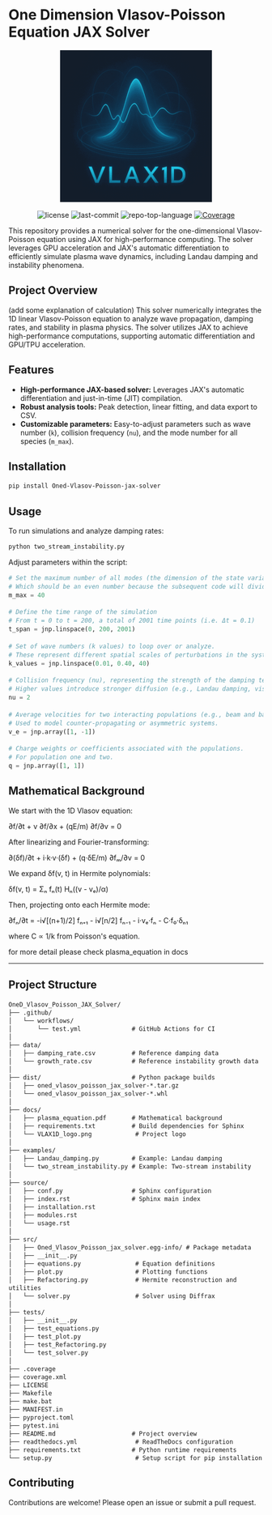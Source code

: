 # One Dimension Vlasov-Poisson Equation JAX Solver

<p align="center">
  <img src="source/_static/VLAX1D_logo.png" alt="VLAX1D Logo" width="300">
</p>

<p align="center">
  <img src="https://img.shields.io/github/license/uwplasma/1D_Vlasov_JAX_Solver?style=flat-square&logo=opensourceinitiative&logoColor=white&color=0080ff" alt="license">
  <img src="https://img.shields.io/github/last-commit/uwplasma/1D_Vlasov_JAX_Solver?style=flat-square&logo=git&logoColor=white&color=0080ff" alt="last-commit">
  <img src="https://img.shields.io/github/languages/top/uwplasma/1D_Vlasov_JAX_Solver?style=flat-square&color=0080ff" alt="repo-top-language">
  <a href="https://codecov.io/gh/uwplasma/1D_Vlasov_JAX_Solver">
    <img src="https://codecov.io/gh/uwplasma/1D_Vlasov_JAX_Solver/branch/main/graph/badge.svg?style=flat-square" alt="Coverage">
  </a>
</p>

This repository provides a numerical solver for the one-dimensional Vlasov-Poisson equation using JAX for high-performance computing. The solver leverages GPU acceleration and JAX's automatic differentiation to efficiently simulate plasma wave dynamics, including Landau damping and instability phenomena.

## Project Overview
(add some explanation of calculation)
This solver numerically integrates the 1D linear Vlasov-Poisson equation to analyze wave propagation, damping rates, and stability in plasma physics. The solver utilizes JAX to achieve high-performance computations, supporting automatic differentiation and GPU/TPU acceleration.

## Features
- **High-performance JAX-based solver:** Leverages JAX's automatic differentiation and just-in-time (JIT) compilation.
- **Robust analysis tools:** Peak detection, linear fitting, and data export to CSV.
- **Customizable parameters:** Easy-to-adjust parameters such as wave number (`k`), collision frequency (`nu`), and the mode number for all species (`m_max`).

## Installation
```bash
pip install Oned-Vlasov-Poisson-jax-solver
```

## Usage
To run simulations and analyze damping rates:

```bash
python two_stream_instability.py
```

Adjust parameters within the script:
```python
# Set the maximum number of all modes (the dimension of the state variable)
# Which should be an even number because the subsequent code will divide it into two groups
m_max = 40

# Define the time range of the simulation
# From t = 0 to t = 200, a total of 2001 time points (i.e. Δt = 0.1)
t_span = jnp.linspace(0, 200, 2001)

# Set of wave numbers (k values) to loop over or analyze.
# These represent different spatial scales of perturbations in the system.
k_values = jnp.linspace(0.01, 0.40, 40)

# Collision frequency (nu), representing the strength of the damping term.
# Higher values introduce stronger diffusion (e.g., Landau damping, viscosity).
nu = 2

# Average velocities for two interacting populations (e.g., beam and background).
# Used to model counter-propagating or asymmetric systems.
v_e = jnp.array([1, -1])

# Charge weights or coefficients associated with the populations.
# For population one and two.
q = jnp.array([1, 1])
```

## Mathematical Background

We start with the 1D Vlasov equation:

∂f/∂t + v ∂f/∂x + (qE/m) ∂f/∂v = 0

After linearizing and Fourier-transforming:

∂(δf)/∂t + i·k·v·(δf) + (q·δE/m) ∂fₘ/∂v = 0

We expand δf(v, t) in Hermite polynomials:

δf(v, t) = Σₙ fₙ(t) Hₙ((v - vₑ)/α)

Then, projecting onto each Hermite mode:

∂fₙ/∂t = -i√[(n+1)/2] fₙ₊₁ - i√[n/2] fₙ₋₁ - i·vₑ·fₙ - C·f₀·δₙ₁

where C ∝ 1/k from Poisson's equation.

for more detail please check plasma_equation in docs 

---

## Project Structure
```
OneD_Vlasov_Poisson_JAX_Solver/
├── .github/
│   └── workflows/
│       └── test.yml              # GitHub Actions for CI
│
├── data/
│   ├── damping_rate.csv          # Reference damping data
│   └── growth_rate.csv           # Reference instability growth data
│
├── dist/                         # Python package builds
│   ├── oned_vlasov_poisson_jax_solver-*.tar.gz
│   └── oned_vlasov_poisson_jax_solver-*.whl
│
├── docs/
│   ├── plasma_equation.pdf       # Mathematical background
│   ├── requirements.txt          # Build dependencies for Sphinx
│   └── VLAX1D_logo.png            # Project logo
│
├── examples/
│   ├── Landau_damping.py         # Example: Landau damping
│   └── two_stream_instability.py # Example: Two-stream instability
│
├── source/
│   ├── conf.py                   # Sphinx configuration
│   ├── index.rst                 # Sphinx main index
│   ├── installation.rst
│   ├── modules.rst
│   └── usage.rst
│
├── src/
│   ├── Oned_Vlasov_Poisson_jax_solver.egg-info/ # Package metadata
│   ├── __init__.py
│   ├── equations.py               # Equation definitions
│   ├── plot.py                    # Plotting functions
│   ├── Refactoring.py             # Hermite reconstruction and utilities
│   └── solver.py                  # Solver using Diffrax
│
├── tests/
│   ├── __init__.py
│   ├── test_equations.py
│   ├── test_plot.py
│   ├── test_Refactoring.py
│   └── test_solver.py
│
├── .coverage
├── coverage.xml
├── LICENSE
├── Makefile
├── make.bat
├── MANIFEST.in
├── pyproject.toml
├── pytest.ini
├── README.md                     # Project overview
├── readthedocs.yml                # ReadTheDocs configuration
├── requirements.txt              # Python runtime requirements
└── setup.py                       # Setup script for pip installation
```

## Contributing
Contributions are welcome! Please open an issue or submit a pull request.
